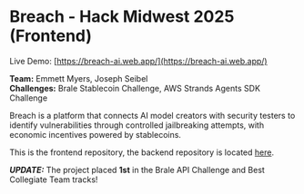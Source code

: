 # Breach - Hack Midwest 2025 (Frontend)

Live Demo: [https://breach-ai.web.app/](https://breach-ai.web.app/)

<strong>Team:</strong> Emmett Myers, Joseph Seibel<br/>
<strong>Challenges:</strong> Brale Stablecoin Challenge, AWS Strands Agents SDK Challenge

Breach is a platform that connects AI model creators with security testers to identify vulnerabilities through controlled jailbreaking attempts, with economic incentives powered by stablecoins.<br/>

This is the frontend repository, the backend repository is located [here](https://github.com/j-seibel/breach-backend).

<strong>*UPDATE:*</strong> The project placed <strong>1st</strong> in the Brale API Challenge and Best Collegiate Team tracks!
